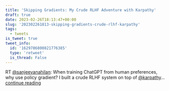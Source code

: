 ```yaml
---
title: 'Skipping Gradients: My Crude RLHF Adventure with Karpathy'
draft: true
date: 2023-02-26T18:13:47+00:00
slug: '202302261813-skipping-gradients-crude-rlhf-karpathy'
tags:
  - tweets
is_tweet: true
tweet_info:
  id: '1629786800821776385'
  type: 'retweet'
  is_thread: False
---
```




RT [@sanjeevanahilan](https://x.com/sanjeevanahilan): When training ChatGPT from human preferences, why use policy gradient? I built a crude RLHF system on top of [@karpathy](https://x.com/karpathy)… [continue reading](https://x.com/sytelus/status/1629786800821776385)
